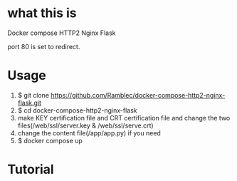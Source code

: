 # what this is
Docker compose HTTP2 Nginx Flask

port 80 is set to redirect.

# Usage
1. $ git clone https://github.com/Ramblec/docker-compose-http2-nginx-flask.git
2. $ cd docker-compose-http2-nginx-flask
3. make KEY certification file and CRT certification file and change the two files(/web/ssl/server.key & /web/ssl/serve.crt)
4. change the content file(/app/app.py) if you need
5. $ docker compose up

# Tutorial
